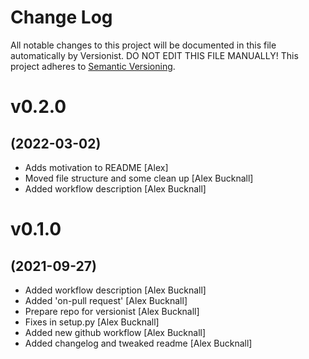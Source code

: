 # Change Log

All notable changes to this project will be documented in this file
automatically by Versionist. DO NOT EDIT THIS FILE MANUALLY!
This project adheres to [Semantic Versioning](http://semver.org/).

# v0.2.0
## (2022-03-02)

* Adds motivation to README [Alex]
* Moved file structure and some clean up [Alex Bucknall]
* Added workflow description [Alex Bucknall]

# v0.1.0
## (2021-09-27)

* Added workflow description [Alex Bucknall]
* Added 'on-pull request' [Alex Bucknall]
* Prepare repo for versionist [Alex Bucknall]
* Fixes in setup.py [Alex Bucknall]
* Added new github workflow [Alex Bucknall]
* Added changelog and tweaked readme [Alex Bucknall]
